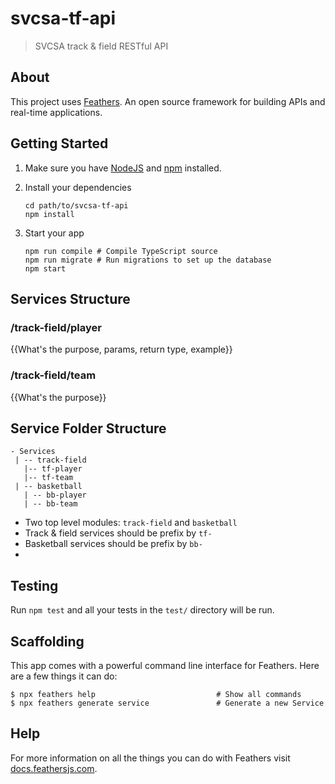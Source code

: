 # svcsa-tf-api

> SVCSA track & field RESTful API

## About

This project uses [Feathers](http://feathersjs.com). An open source framework for building APIs and real-time applications.

## Getting Started

1. Make sure you have [NodeJS](https://nodejs.org/) and [npm](https://www.npmjs.com/) installed.
2. Install your dependencies

    ```
    cd path/to/svcsa-tf-api
    npm install
    ```

3. Start your app

    ```
    npm run compile # Compile TypeScript source
    npm run migrate # Run migrations to set up the database
    npm start
    ```

## Services Structure

### /track-field/player

{{What's the purpose, params, return type, example}}

### /track-field/team

{{What's the purpose}}


## Service Folder Structure

```
- Services
 | -- track-field
   |-- tf-player
   |-- tf-team
 | -- basketball
   | -- bb-player
   | -- bb-team
```

- Two top level modules: `track-field` and `basketball`
- Track & field services should be prefix by `tf-`
- Basketball services should be prefix by `bb-`
- 


## Testing

Run `npm test` and all your tests in the `test/` directory will be run.

## Scaffolding

This app comes with a powerful command line interface for Feathers. Here are a few things it can do:

```
$ npx feathers help                           # Show all commands
$ npx feathers generate service               # Generate a new Service
```

## Help

For more information on all the things you can do with Feathers visit [docs.feathersjs.com](http://docs.feathersjs.com).

